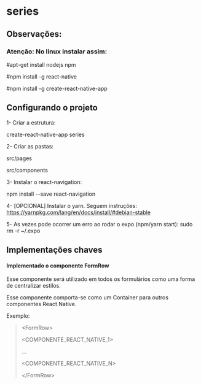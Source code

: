 # series

## Observações:

### Atenção: No linux instalar assim:

#apt-get install nodejs npm

#npm install -g react-native

#npm install -g create-react-native-app

## Configurando o projeto

1- Criar a estrutura:

create-react-native-app series

2- Criar as pastas:

src/pages

src/components

3- Instalar o react-navigation:

npm install --save react-navigation

4- [OPCIONAL] Instalar o yarn. Seguem instruções:
https://yarnpkg.com/lang/en/docs/install/#debian-stable

5- As vezes pode ocorrer um erro ao rodar o expo (npm/yarn start):
sudo rm -r ~/.expo

## Implementações chaves

#### Implementado o componente FormRow

Esse componente será utilizado em todos os formulários como uma forma de centralizar estilos.

Esse componente comporta-se como um Container para outros componentes React Native.

Exemplo:

> &lt;FormRow&gt;
>
>   &lt;COMPONENTE_REACT_NATIVE_1&gt;
>
>   ...
>
>   &lt;COMPONENTE_REACT_NATIVE_N&gt;
>
> &lt;/FormRow&gt;
